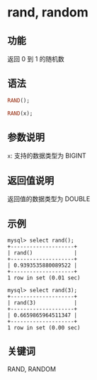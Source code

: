 # rand, random

## 功能

返回 0 到 1 的随机数

## 语法

```Haskell
RAND();

RAND(x);
```

## 参数说明

`x`: 支持的数据类型为 BIGINT

## 返回值说明

返回值的数据类型为 DOUBLE

## 示例

```Plain Text
mysql> select rand();
+--------------------+
| rand()             |
+--------------------+
| 0.9393535880089522 |
+--------------------+
1 row in set (0.01 sec)

mysql> select rand(3);
+--------------------+
| rand(3)            |
+--------------------+
| 0.6659865964511347 |
+--------------------+
1 row in set (0.00 sec)
```

## 关键词

RAND, RANDOM
